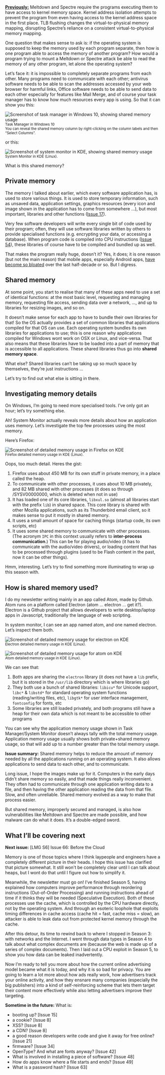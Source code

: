 [**Previously:**](https://buttondown.email/laymansguide/archive/) Meltdown and Spectre require the programs executing them to have access to kernel memory space. Kernel address isolation attempts to prevent the program from even having access to the kernel address space in the first place. TLB flushing changes the virtual-to-physical memory mapping, disrupting Spectre’s reliance on a consistent virtual-to-physical memory mapping.

One question that makes sense to ask is: if the operating system is supposed to keep the memory used by each program separate, then how is one program able to access the memory of another program? How would a program trying to mount a Meltdown or Spectre attack be able to read the memory of any other program, let alone the operating system?

Let’s face it: it is impossible to completely separate programs from each other. Many programs need to communicate with each other; antivirus software needs to be able to scan the addresses accessed by your web browser for harmful links, Office software needs to be able to send data to each other especially for features like Mail Merge, and of course your task manager has to know how much resources every app is using. So that it can show you this:

![Screenshot of task manager in Windows 10, showing shared memory usage](https://github.com/ngjunsiang/laymansguide/blob/release/season5/issue065/issue065_01.png?raw=true)<br />
<small>Task Manager in Windows 10<br />
You can reveal the shared memory column by right-clicking on the column labels and then “Select Columns”.</small>

or this:

![Screenshot of system monitor in KDE, showing shared memory usage](https://github.com/ngjunsiang/laymansguide/blob/release/season5/issue065/issue065_02.png?raw=true)<br />
<small>System Monitor in KDE (Linux).</small>

What is this shared memory?

## Private memory

The memory I talked about earlier, which every software application has, is used to store various things. It is used to store temporary information, such as unsaved data, application settings, graphics resources (every icon and image shown in the application has to come from somewhere …), but most important, libraries and other functions ([Issue 17](https://buttondown.email/laymansguide/archive/lmg-s2-issue-17-libraries/)).

Very few software developers will write every single bit of code used by their program; often, they will use software libraries written by others to provide specialised functions (e.g. encrypting your data, or accessing a database). When program code is compiled into CPU instructions ([Issue 54](https://buttondown.email/laymansguide/archive/lmg-s5-issue-54-compiling-programming-code-into/)), these libraries of course have to be compiled and bundled up as well.

That makes the program really huge, doesn’t it? Yes, it does; it is one reason (but not the main reason) that mobile apps, especially Android apps, [have become so bloated](https://trevore.com/post/app-sizes-are-out-of-control/) over the last half-decade or so. But I digress.

## Shared memory

At some point, you start to realise that many of these apps need to use a set of identical functions: at the most basic level, requesting and managing memory, requesting file access, sending data over a network, …, and up to libraries for resizing images, and so on.

It doesn’t make sense for each app to have to bundle their own libraries for that! So the OS actually provides a set of common libraries that applications compiled for that OS can use. Each operating system bundles its own libraries for applications to use; this is one reason why applications compiled for Windows wont work on OSX or Linux, and vice-versa. That also means that these libraries have to be loaded into a part of memory that is accessible to all applications. These shared libraries thus go into **shared memory space**.

What else? Shared libraries can’t be taking up so much space by themselves, they’re just instructions …

Let’s try to find out what else is sitting in there.

## Investigating memory details

On Windows, I’m going to need more specialised tools. I’ve only got an hour; let’s try something else.

Ah! System Monitor actually reveals more details about how an application uses memory. Let’s investigate the top few processes using the most memory.

Here’s Firefox:

![Screenshot of detailed memory usage in Firefox on KDE](https://github.com/ngjunsiang/laymansguide/blob/release/season5/issue065/issue065_03.png?raw=true)<br />
<small>Firefox detailed memory usage in KDE (Linux).</small>

Oops, too much detail. Heres the gist:

1. Firefox uses about 450 MB for its own stuff in private memory, in a place called the heap.
2. To communicate with other processes, it uses about 10 MB privately, and 82 MB shared with other processes (it does so through /SYSV00000000, which is deleted when not in use)  
3. It has loaded one of its core libraries, `libxul.so` (almost all libraries start with the prefix `lib`) in shared space. This core library is shared with other Mozilla applications, such as its Thunderbird email client, so it makes sense to put it mostly in shared memory.
4. It uses a small amount of space for caching things (startup code, its own scripts, etc)
5. It uses some shared memory to communicate with other processes. (The acronym `IPC` in this context usually refers to **inter-process communication**.) This can be for playing audio/video (it has to communicate with the audio/video drivers), or loading content that has to be processed through plugins (used to be Flash content in the past, now it can be other things).

Hmm, interesting. Let’s try to find something more illuminating to wrap up this season with.

## How is shared memory used?

I do my newsletter writing mainly in an app called Atom, made by Github. Atom runs on a platform called Electron (atom … electron … get it?). Electron is a Github project that allows developers to write desktop/laptop apps in Javascript, traditionally the language of web scripting.

In system monitor, I can see an app named atom, and one named electron. Let’s inspect them both.

![Screenshot of detailed memory usage for electron on KDE](https://github.com/ngjunsiang/laymansguide/blob/release/season5/issue065/issue065_04.png?raw=true)<br />
<small>Electron detailed memory usage in KDE (Linux).</small>

![Screenshot of detailed memory usage for atom on KDE](https://github.com/ngjunsiang/laymansguide/blob/release/season5/issue065/issue065_05.png?raw=true)<br />
<small>Atom detailed memory usage in KDE (Linux).</small>

We can see that:

1. Both apps are sharing the `electron` library (it does not have a `lib` prefix, but it is stored in the `/usr/lib` directory which is where libraries go)
2. They both use a bunch of shared libraries: `libicu*` for Unicode support, `libc*` & `libstd*` for standard operating system functions (reading/writing files, etc), `libgtk*` for user interface management, `fontconfig` for fonts, etc
3. Some libraries are still loaded privately, and both programs still have a heap for their own data which is not meant to be accessible to other programs

You can see why the application memory usage shown in Task Manager/System Monitor doesn’t always tally with the total memory usage. Application memory usage usually shows both private+shared memory usage, so that will add up to a number greater than the total memory usage.

**Issue summary:** Shared memory helps to reduce the amount of memory needed by all the applications running on an operating system. It also allows applications to send data to each other, and to communicate.

Long issue, I hope the images make up for it. Computers in the early days didn’t share memory so easily, and that made things really inconvenient. They often had to communicate through one application writing data to a file, and then having the other application reading the data from that file. Slow, and often unreliable. Shared memory evolved as a way to make that process easier.

But shared memory, improperly secured and managed, is also how vulnerabilities like Meltdown and Spectre are made possible, and how malware can do what it does. It’s a double-edged sword.

## What I’ll be covering next

**Next issue:** [LMG S6] Issue 66: Before the Cloud

Memory is one of those topics where I think laypeople and engineers have a completely different picture in their heads. I hope this issue has clarified that picture somewhat. It still won't be completely clear until I can talk about heaps, but I wont do that until I figure out how to simplify it.

Meanwhile, the newsletter must go on! I’ve finished Season 5, having explained how computers improve performance through reordering instructions (Out-of-Order Processing) and running instructions ahead of time if it thinks they will be needed (Speculative Execution). Both of these processes use the cache, which is controlled by the CPU hardware directly, not by the operating system. And through an esoteric loophole that exploits timing differences in cache access (cache hit = fast, cache miss = slow), an attacker is able to leak data out from protected kernel memory through the cache.

After this detour, its time to rewind back to where I stopped in Season 3: with networks and the Internet. I went through data types in Season 4 to talk about what complex documents are (because the web is made up of a series of complex documents). Then I laid out a CPU exploit in Season 5, to show you how data can be leaked inadvertently.

Now I’m ready to tell you more about how the current online advertising model became what it is today, and why it is so bad for privacy. You are going to learn a lot more about how ads really work, how advertisers track your online activity, and how they ensnare many companies (especially the big publishers) into a kind of self-reinforcing scheme that lets them target their content more effectively while also letting advertisers improve their targeting.

**Sometime in the future:** What is:

- booting up? [Issue 15]
- a cookie? [Issue 8]
- XSS? [Issue 8]
- a CDN? [Issue 8]
- a good reason developers write code and give it away for free online? [Issue 21]
- firmware? [Issue 34]
- OpenType? And what are fonts anyway? [Issue 42]
- What is involved in installing a piece of software? [Issue 48]
- How do apps know where a file starts and ends? [Issue 49]
- What is a password hash? [Issue 63]

